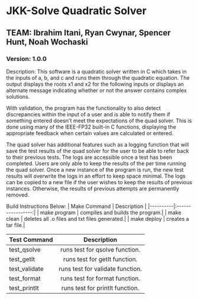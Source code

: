 # JKK-Solve Quadratic Solver
## TEAM: Ibrahim Itani, Ryan Cwynar, Spencer Hunt, Noah Wochaski
### Version: 1.0.0

Description: This software is a quadratic solver written in C which takes in the inputs of a, b, and c and runs them through the quadratic equation. The output displays the roots x1 and x2 for the following inputs or displays an alternate message indicating whether or not the answer contains complex solutions.

With validation, the program has the functionality to also detect discrepancies within the input of a user and is able to notify them if something entered doesn't meet the expectations of the quad solver. This is done using many of the IEEE-FP32 built-in C functions, displaying the appropriate feedback when certain values are calculated or entered.

The quad solver has additional features such as a logging function that will save the test results of the quad solver for the user to be able to refer back to their previous tests. The logs are accessible once a test has been completed. Users are only able to keep the results of the per time running the quad solver. Once a new instance of the program is run, the new test results will overwrite the logs in an effort to keep space minimal. The logs can be copied to a new file if the user wishes to keep the results of previous instances. Otherwise, the results of previous attempts are permanently removed.

Build Instructions Below:
| Make Command   | Description |
|----------|:-----------------:|
| make program | compiles and builds the program.|
| make clean | deletes all .o files and txt files generated.|
| make deploy | creates a tar file.|

| Test Command   | Description |
|----------|:-----------------:|
|test_qsolve| runs test for qsolve function.|
|test_getIt| runs test for getIt function.|
|test_validate| runs test for validate function.|
|test_format| runs test for format function.|
|test_printIt| runs test for printIt function.|
